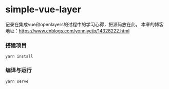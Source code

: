 # simple-vue-layer
  记录在集成vue和openlayers的过程中的学习心得，把源码放在此。
  本章的博客地址：https://www.cnblogs.com/yonniye/p/14328222.html
  
### 搭建项目
```shell
yarn install
```

### 编译与运行
```shell
yarn serve
```
